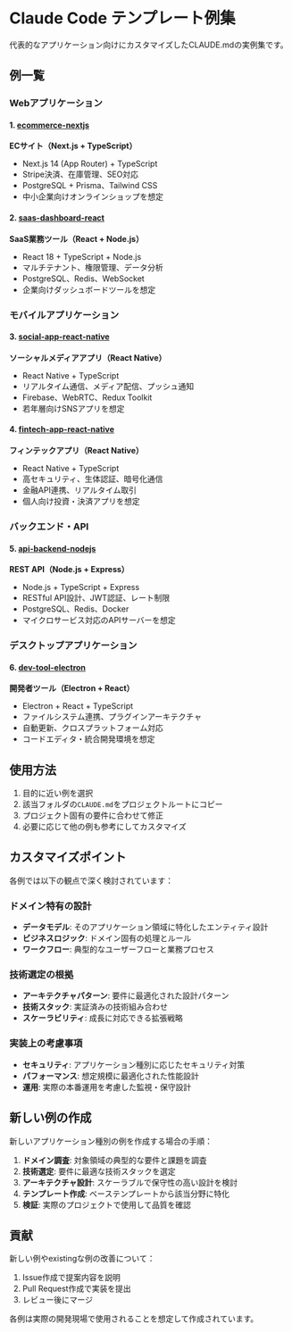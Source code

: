 # Claude Code テンプレート例集

代表的なアプリケーション向けにカスタマイズしたCLAUDE.mdの実例集です。

## 例一覧

### Webアプリケーション

#### 1. [ecommerce-nextjs](./ecommerce-nextjs/)
**ECサイト（Next.js + TypeScript）**
- Next.js 14 (App Router) + TypeScript
- Stripe決済、在庫管理、SEO対応
- PostgreSQL + Prisma、Tailwind CSS
- 中小企業向けオンラインショップを想定

#### 2. [saas-dashboard-react](./saas-dashboard-react/)
**SaaS業務ツール（React + Node.js）**
- React 18 + TypeScript + Node.js
- マルチテナント、権限管理、データ分析
- PostgreSQL、Redis、WebSocket
- 企業向けダッシュボードツールを想定

### モバイルアプリケーション

#### 3. [social-app-react-native](./social-app-react-native/)
**ソーシャルメディアアプリ（React Native）**
- React Native + TypeScript
- リアルタイム通信、メディア配信、プッシュ通知
- Firebase、WebRTC、Redux Toolkit
- 若年層向けSNSアプリを想定

#### 4. [fintech-app-react-native](./fintech-app-react-native/)
**フィンテックアプリ（React Native）**
- React Native + TypeScript
- 高セキュリティ、生体認証、暗号化通信
- 金融API連携、リアルタイム取引
- 個人向け投資・決済アプリを想定

### バックエンド・API

#### 5. [api-backend-nodejs](./api-backend-nodejs/)
**REST API（Node.js + Express）**
- Node.js + TypeScript + Express
- RESTful API設計、JWT認証、レート制限
- PostgreSQL、Redis、Docker
- マイクロサービス対応のAPIサーバーを想定

### デスクトップアプリケーション

#### 6. [dev-tool-electron](./dev-tool-electron/)
**開発者ツール（Electron + React）**
- Electron + React + TypeScript
- ファイルシステム連携、プラグインアーキテクチャ
- 自動更新、クロスプラットフォーム対応
- コードエディタ・統合開発環境を想定

## 使用方法

1. 目的に近い例を選択
2. 該当フォルダの`CLAUDE.md`をプロジェクトルートにコピー
3. プロジェクト固有の要件に合わせて修正
4. 必要に応じて他の例も参考にしてカスタマイズ

## カスタマイズポイント

各例では以下の観点で深く検討されています：

### ドメイン特有の設計
- **データモデル**: そのアプリケーション領域に特化したエンティティ設計
- **ビジネスロジック**: ドメイン固有の処理とルール
- **ワークフロー**: 典型的なユーザーフローと業務プロセス

### 技術選定の根拠
- **アーキテクチャパターン**: 要件に最適化された設計パターン
- **技術スタック**: 実証済みの技術組み合わせ
- **スケーラビリティ**: 成長に対応できる拡張戦略

### 実装上の考慮事項
- **セキュリティ**: アプリケーション種別に応じたセキュリティ対策
- **パフォーマンス**: 想定規模に最適化された性能設計
- **運用**: 実際の本番運用を考慮した監視・保守設計

## 新しい例の作成

新しいアプリケーション種別の例を作成する場合の手順：

1. **ドメイン調査**: 対象領域の典型的な要件と課題を調査
2. **技術選定**: 要件に最適な技術スタックを選定
3. **アーキテクチャ設計**: スケーラブルで保守性の高い設計を検討
4. **テンプレート作成**: ベーステンプレートから該当分野に特化
5. **検証**: 実際のプロジェクトで使用して品質を確認

## 貢献

新しい例やexistingな例の改善について：
1. Issue作成で提案内容を説明
2. Pull Request作成で実装を提出
3. レビュー後にマージ

各例は実際の開発現場で使用されることを想定して作成されています。